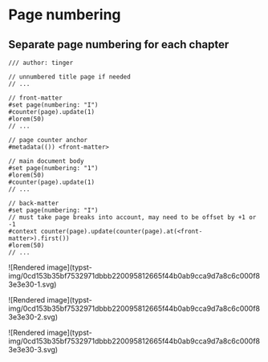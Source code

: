 #  Page numbering

##  Separate page numbering for each chapter

    
    
    /// author: tinger
    
    // unnumbered title page if needed
    // ...
    
    // front-matter
    #set page(numbering: "I")
    #counter(page).update(1)
    #lorem(50)
    // ...
    
    // page counter anchor
    #metadata(()) <front-matter>
    
    // main document body
    #set page(numbering: "1")
    #lorem(50)
    #counter(page).update(1)
    // ...
    
    // back-matter
    #set page(numbering: "I")
    // must take page breaks into account, may need to be offset by +1 or -1
    #context counter(page).update(counter(page).at(<front-matter>).first())
    #lorem(50)
    // ...

![Rendered image](typst-
img/0cd153b35bf7532971dbbb220095812665f44b0ab9cca9d7a8c6c000f83e3e30-1.svg)

![Rendered image](typst-
img/0cd153b35bf7532971dbbb220095812665f44b0ab9cca9d7a8c6c000f83e3e30-2.svg)

![Rendered image](typst-
img/0cd153b35bf7532971dbbb220095812665f44b0ab9cca9d7a8c6c000f83e3e30-3.svg)

